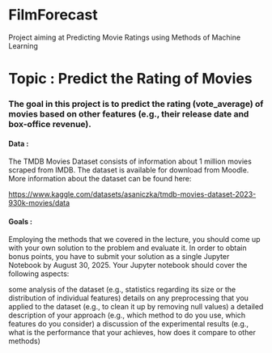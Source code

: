 # FilmForecast
Project aiming at Predicting Movie Ratings using Methods of Machine Learning

# Topic : Predict the Rating of Movies

### The goal in this project is to predict the rating (vote_average) of movies based on other features (e.g., their release date and box-office revenue).

#### Data :

The TMDB Movies Dataset consists of information about 1 million movies scraped from IMDB. The dataset is available for download from Moodle. More information about the dataset can be found here:

https://www.kaggle.com/datasets/asaniczka/tmdb-movies-dataset-2023-930k-movies/data

#### Goals :

Employing the methods that we covered in the lecture, you should come up with your own solution to the problem and evaluate it. In order to obtain bonus points, you have to submit your solution as a single Jupyter Notebook by August 30, 2025. Your Jupyter notebook should cover the following aspects:

some analysis of the dataset (e.g., statistics regarding its size or the distribution of individual features)
details on any preprocessing that you applied to the dataset (e.g., to clean it up by removing null values)
a detailed description of your approach (e.g., which method to do you use, which features do you consider)
a discussion of the experimental results (e.g., what is the performance that your achieves, how does it compare to other methods)
